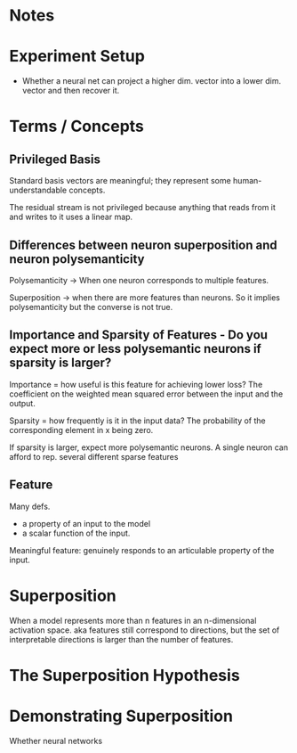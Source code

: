 # Notes

# Experiment Setup
- Whether a neural net can project a higher dim. vector into a lower dim. vector and then recover it. 

# Terms / Concepts
## Privileged Basis
Standard basis vectors are meaningful; they represent some human-understandable concepts.

The residual stream is not privileged because anything that reads from it and writes to it uses a linear map. 


## Differences between neuron superposition and neuron polysemanticity 

Polysemanticity -> When one neuron corresponds to multiple features. 

Superposition -> when there are more features than neurons. So it implies polysemanticity but the converse is not true. 

## Importance and Sparsity of Features - Do you expect more or less polysemantic neurons if sparsity is larger?

Importance = how useful is this feature for achieving lower loss?
The coefficient on the weighted mean squared error between the input and the output. 

Sparsity = how frequently is it in the input data?
The probability of the corresponding element in x being zero. 

If sparsity is larger, expect more polysemantic neurons. A single neuron can afford to rep. several different sparse features 

## Feature

Many defs. 
- a property of an input to the model 
- a scalar function of the input. 

Meaningful feature: genuinely responds to an articulable property of the input. 

# Superposition 

When a model represents more than n features in an n-dimensional activation space. aka features still correspond to directions, but the set of interpretable directions is larger than the number of features.

# The Superposition Hypothesis

# Demonstrating Superposition

Whether neural networks 

